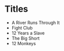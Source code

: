 # Titles 

- A River Runs Through It 
- Fight Club
- 12 Years a Slave 
- The Big Short 
- 12 Monkeys 
